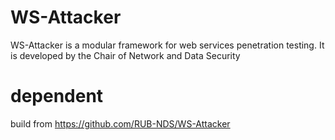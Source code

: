 # WS-Attacker
WS-Attacker is a modular framework for web services penetration testing. It is developed by the Chair of Network and Data Security

# dependent
build from https://github.com/RUB-NDS/WS-Attacker
